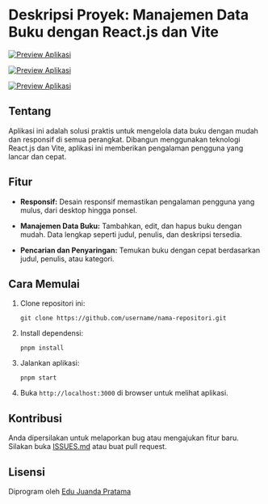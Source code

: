 # Deskripsi Proyek: Manajemen Data Buku dengan React.js dan Vite

[![Preview Aplikasi](link_ke_gambar_preview.png)](https://private-user-images.githubusercontent.com/155618959/323615348-6f3b7133-28f0-4347-946d-6b9e6eb4c874.png?jwt=eyJhbGciOiJIUzI1NiIsInR5cCI6IkpXVCJ9.eyJpc3MiOiJnaXRodWIuY29tIiwiYXVkIjoicmF3LmdpdGh1YnVzZXJjb250ZW50LmNvbSIsImtleSI6ImtleTUiLCJleHAiOjE3MTM0NDkxMDcsIm5iZiI6MTcxMzQ0ODgwNywicGF0aCI6Ii8xNTU2MTg5NTkvMzIzNjE1MzQ4LTZmM2I3MTMzLTI4ZjAtNDM0Ny05NDZkLTZiOWU2ZWI0Yzg3NC5wbmc_WC1BbXotQWxnb3JpdGhtPUFXUzQtSE1BQy1TSEEyNTYmWC1BbXotQ3JlZGVudGlhbD1BS0lBVkNPRFlMU0E1M1BRSzRaQSUyRjIwMjQwNDE4JTJGdXMtZWFzdC0xJTJGczMlMkZhd3M0X3JlcXVlc3QmWC1BbXotRGF0ZT0yMDI0MDQxOFQxNDAwMDdaJlgtQW16LUV4cGlyZXM9MzAwJlgtQW16LVNpZ25hdHVyZT0xYzczZmU1NWIyMDUzNzQxNGUxNjc5NDE3OWEwNTE0YTM2MGE4NGUwNDUxNWIwOTA3NDUxZDdhMWZlYWU4ZDBiJlgtQW16LVNpZ25lZEhlYWRlcnM9aG9zdCZhY3Rvcl9pZD0wJmtleV9pZD0wJnJlcG9faWQ9MCJ9.mM0KZd3XAJA4xYSKVaalRDEbTTFEo540jp3Enhomi8Q)

[![Preview Aplikasi](link_ke_gambar_preview.png)](https://private-user-images.githubusercontent.com/155618959/323615384-8382f4ac-23e8-4d5a-9aa9-6e61881e111b.png?jwt=eyJhbGciOiJIUzI1NiIsInR5cCI6IkpXVCJ9.eyJpc3MiOiJnaXRodWIuY29tIiwiYXVkIjoicmF3LmdpdGh1YnVzZXJjb250ZW50LmNvbSIsImtleSI6ImtleTUiLCJleHAiOjE3MTM0NDY0MTYsIm5iZiI6MTcxMzQ0NjExNiwicGF0aCI6Ii8xNTU2MTg5NTkvMzIzNjE1Mzg0LTgzODJmNGFjLTIzZTgtNGQ1YS05YWE5LTZlNjE4ODFlMTExYi5wbmc_WC1BbXotQWxnb3JpdGhtPUFXUzQtSE1BQy1TSEEyNTYmWC1BbXotQ3JlZGVudGlhbD1BS0lBVkNPRFlMU0E1M1BRSzRaQSUyRjIwMjQwNDE4JTJGdXMtZWFzdC0xJTJGczMlMkZhd3M0X3JlcXVlc3QmWC1BbXotRGF0ZT0yMDI0MDQxOFQxMzE1MTZaJlgtQW16LUV4cGlyZXM9MzAwJlgtQW16LVNpZ25hdHVyZT01ZThmZDVmMDY5ZDY3MDFiYWRjYzhjNzI2MzA3MzIyNDg2NTExODJkMWVjNGI4MDg4ZjY3NzMxNzNlNTExNzM0JlgtQW16LVNpZ25lZEhlYWRlcnM9aG9zdCZhY3Rvcl9pZD0wJmtleV9pZD0wJnJlcG9faWQ9MCJ9.hXeckvQX6eGKNyjot2OH09sBNnj-dwQtXIr6Yn7KasY)

[![Preview Aplikasi](link_ke_gambar_preview.png)](https://private-user-images.githubusercontent.com/155618959/323615284-a4e7a395-aebd-4d81-b98b-ff3c77b6e783.png?jwt=eyJhbGciOiJIUzI1NiIsInR5cCI6IkpXVCJ9.eyJpc3MiOiJnaXRodWIuY29tIiwiYXVkIjoicmF3LmdpdGh1YnVzZXJjb250ZW50LmNvbSIsImtleSI6ImtleTUiLCJleHAiOjE3MTM0NDY0MTYsIm5iZiI6MTcxMzQ0NjExNiwicGF0aCI6Ii8xNTU2MTg5NTkvMzIzNjE1Mjg0LWE0ZTdhMzk1LWFlYmQtNGQ4MS1iOThiLWZmM2M3N2I2ZTc4My5wbmc_WC1BbXotQWxnb3JpdGhtPUFXUzQtSE1BQy1TSEEyNTYmWC1BbXotQ3JlZGVudGlhbD1BS0lBVkNPRFlMU0E1M1BRSzRaQSUyRjIwMjQwNDE4JTJGdXMtZWFzdC0xJTJGczMlMkZhd3M0X3JlcXVlc3QmWC1BbXotRGF0ZT0yMDI0MDQxOFQxMzE1MTZaJlgtQW16LUV4cGlyZXM9MzAwJlgtQW16LVNpZ25hdHVyZT1lM2FkYjhlOTFlYzM1OGE3YTQwZmNmYjRjMGMyZTcxNjY4NmNjNTIxNmI5NDkxN2I1MjdmYjA4Y2E1NzE3Y2MxJlgtQW16LVNpZ25lZEhlYWRlcnM9aG9zdCZhY3Rvcl9pZD0wJmtleV9pZD0wJnJlcG9faWQ9MCJ9.7kwifdt3LFdHdhEIpDy8YdEkBo7eWrO02kfhnnFBmOU)

## Tentang

Aplikasi ini adalah solusi praktis untuk mengelola data buku dengan mudah dan responsif di semua perangkat. Dibangun menggunakan teknologi React.js dan Vite, aplikasi ini memberikan pengalaman pengguna yang lancar dan cepat.

## Fitur

- **Responsif:** Desain responsif memastikan pengalaman pengguna yang mulus, dari desktop hingga ponsel.
  
- **Manajemen Data Buku:** Tambahkan, edit, dan hapus buku dengan mudah. Data lengkap seperti judul, penulis, dan deskripsi tersedia.

- **Pencarian dan Penyaringan:** Temukan buku dengan cepat berdasarkan judul, penulis, atau kategori.

## Cara Memulai

1. Clone repositori ini:

    ```
    git clone https://github.com/username/nama-repositori.git
    ```

2. Install dependensi:

    ```
    pnpm install
    ```

3. Jalankan aplikasi:

    ```
    pnpm start
    ```

4. Buka `http://localhost:3000` di browser untuk melihat aplikasi.

## Kontribusi

Anda dipersilakan untuk melaporkan bug atau mengajukan fitur baru. Silakan buka [ISSUES.md](link_ke_issues.md) atau buat pull request.

## Lisensi

Diprogram oleh [Edu Juanda Pratama](https://github.com/yastar123)
